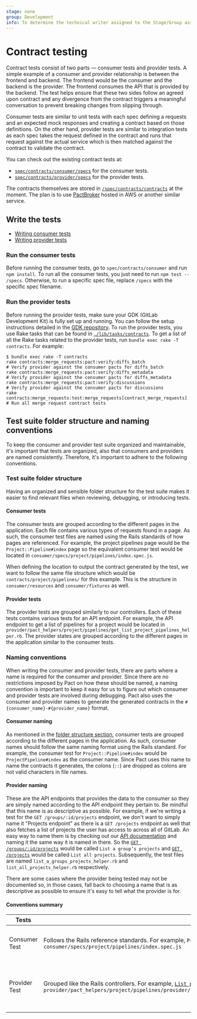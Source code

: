 ```yaml
---
stage: none
group: Development
info: To determine the technical writer assigned to the Stage/Group associated with this page, see https://about.gitlab.com/handbook/product/ux/technical-writing/#assignments
---
```


# Contract testing

Contract tests consist of two parts — consumer tests and provider tests. A simple example of a consumer and provider relationship is between the frontend and backend. The frontend would be the consumer and the backend is the provider. The frontend consumes the API that is provided by the backend. The test helps ensure that these two sides follow an agreed upon contract and any divergence from the contract triggers a meaningful conversation to prevent breaking changes from slipping through.

Consumer tests are similar to unit tests with each spec defining a requests and an expected mock responses and creating a contract based on those definitions. On the other hand, provider tests are similar to integration tests as each spec takes the request defined in the contract and runs that request against the actual service which is then matched against the contract to validate the contract.

You can check out the existing contract tests at:

- [`spec/contracts/consumer/specs`](https://gitlab.com/gitlab-org/gitlab/-/tree/master/spec/contracts/consumer/specs) for the consumer tests.
- [`spec/contracts/provider/specs`](https://gitlab.com/gitlab-org/gitlab/-/tree/master/spec/contracts/provider/specs) for the provider tests.

The contracts themselves are stored in [`/spec/contracts/contracts`](https://gitlab.com/gitlab-org/gitlab/-/tree/master/spec/contracts/contracts) at the moment. The plan is to use [PactBroker](https://docs.pact.io/pact_broker/docker_images) hosted in AWS or another similar service.

## Write the tests

- [Writing consumer tests](consumer_tests.md)
- [Writing provider tests](provider_tests.md)

### Run the consumer tests

Before running the consumer tests, go to `spec/contracts/consumer` and run `npm install`. To run all the consumer tests, you just need to run `npm test -- /specs`. Otherwise, to run a specific spec file, replace `/specs` with the specific spec filename.

### Run the provider tests

Before running the provider tests, make sure your GDK (GitLab Development Kit) is fully set up and running. You can follow the setup instructions detailed in the [GDK repository](https://gitlab.com/gitlab-org/gitlab-development-kit/-/tree/main). To run the provider tests, you use Rake tasks that can be found in [`./lib/tasks/contracts`](https://gitlab.com/gitlab-org/gitlab/-/tree/master/lib/tasks/contracts). To get a list of all the Rake tasks related to the provider tests, run `bundle exec rake -T contracts`. For example:

```shell
$ bundle exec rake -T contracts
rake contracts:merge_requests:pact:verify:diffs_batch                                   # Verify provider against the consumer pacts for diffs_batch
rake contracts:merge_requests:pact:verify:diffs_metadata                                # Verify provider against the consumer pacts for diffs_metadata
rake contracts:merge_requests:pact:verify:discussions                                   # Verify provider against the consumer pacts for discussions
rake contracts:merge_requests:test:merge_requests[contract_merge_requests]              # Run all merge request contract tests
```

## Test suite folder structure and naming conventions

To keep the consumer and provider test suite organized and maintainable, it's important that tests are organized, also that consumers and providers are named consistently. Therefore, it's important to adhere to the following conventions.

### Test suite folder structure

Having an organized and sensible folder structure for the test suite makes it easier to find relevant files when reviewing, debugging, or introducing tests.

#### Consumer tests

The consumer tests are grouped according to the different pages in the application. Each file contains various types of requests found in a page. As such, the consumer test files are named using the Rails standards of how pages are referenced. For example, the project pipelines page would be the `Project::Pipeline#index` page so the equivalent consumer test would be located in `consumer/specs/project/pipelines/index.spec.js`.

When defining the location to output the contract generated by the test, we want to follow the same file structure which would be `contracts/project/pipelines/` for this example. This is the structure in `consumer/resources` and `consumer/fixtures` as well.

#### Provider tests

The provider tests are grouped similarly to our controllers. Each of these tests contains various tests for an API endpoint. For example, the API endpoint to get a list of pipelines for a project would be located in `provider/pact_helpers/project/pipelines/get_list_project_pipelines_helper.rb`. The provider states are grouped according to the different pages in the application similar to the consumer tests.

### Naming conventions

When writing the consumer and provider tests, there are parts where a name is required for the consumer and provider. Since there are no restrictions imposed by Pact on how these should be named, a naming convention is important to keep it easy for us to figure out which consumer and provider tests are involved during debugging. Pact also uses the consumer and provider names to generate the generated contracts in the `#{consumer_name}-#{provider_name}` format.

#### Consumer naming

As mentioned in the [folder structure section](#consumer-tests), consumer tests are grouped according to the different pages in the application. As such, consumer names should follow the same naming format using the Rails standard. For example, the consumer test for `Project::Pipeline#index` would be `ProjectPipeline#index` as the consumer name. Since Pact uses this name to name the contracts it generates, the colons (`::`) are dropped as colons are not valid characters in file names.

#### Provider naming

These are the API endpoints that provides the data to the consumer so they are simply named according to the API endpoint they pertain to. Be mindful that this name is as descriptive as possible. For example, if we're writing a test for the `GET /groups/:id/projects` endpoint, we don't want to simply name it "Projects endpoint" as there is a `GET /projects` endpoint as well that also fetches a list of projects the user has access to across all of GitLab. An easy way to name them is by checking out our [API documentation](../../../api/api_resources.md) and naming it the same way it is named in there. So the [`GET /groups/:id/projects`](../../../api/groups.md#list-a-groups-projects) would be called `List a group’s projects` and [`GET /projects`](../../../api/projects.md#list-all-projects) would be called `List all projects`. Subsequently, the test files are named `list_a_groups_projects_helper.rb` and `list_all_projects_helper.rb` respectively.

There are some cases where the provider being tested may not be documented so, in those cases, fall back to choosing a name that is as descriptive as possible to ensure it's easy to tell what the provider is for.

#### Conventions summary

| Tests | Folder structure | Naming convention |
| ----- | ---------------- | ----------------- |
| Consumer Test | Follows the Rails reference standards. For example, `Project::Pipeline#index` would be `consumer/specs/project/pipelines/index.spec.js` | Follows the Rails naming standard. For example, `Project::Pipeline#index` would be `ProjectPipeline#index` |
| Provider Test | Grouped like the Rails controllers. For example, [`List project pipelines` API endpoint](../../../api/pipelines.md#list-project-pipelines) would be `provider/pact_helpers/project/pipelines/provider/pact_helpers/project/pipelines/get_list_project_pipelines_helper.rb` | Follows the API documentation naming scheme. For example, [`GET /projects/:id/pipelines`](../../../api/pipelines.md#list-project-pipelines) would be called `List project pipelines`. |
